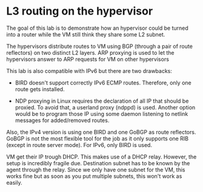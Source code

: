 # L3 routing on the hypervisor

The goal of this lab is to demonstrate how an hypervisor could be
turned into a router while the VM still think they share some L2
subnet.

The hypervisors distribute routes to VM using BGP (through a pair of
route reflectors) on two distinct L2 layers. ARP proxying is used to
let the hypervisors answer to ARP requests for VM on other hypervisors

This lab is also compatible with IPv6 but there are two drawbacks:

 - BIRD doesn't support correctly IPv6 ECMP routes. Therefore, only
   one route gets installed.

 - NDP proxying in Linux requires the declaration of all IP that
   should be proxied. To avoid that, a userland proxy (ndppd) is
   used. Another option would be to program those IP using some daemon
   listening to netlink messages for added/removed routes.

Also, the IPv4 version is using one BIRD and one GoBGP as route
reflectors. GoBGP is not the most flexible tool for the job as it only
supports one RIB (except in route server mode). For IPv6, only BIRD is
used.

VM get their IP trough DHCP. This makes use of a DHCP relay. However,
the setup is incredibly fragile due. Destination subnet has to be
known by the agent through the relay. Since we only have one subnet
for the VM, this works fine but as soon as you put multiple subnets,
this won't work as easily.
